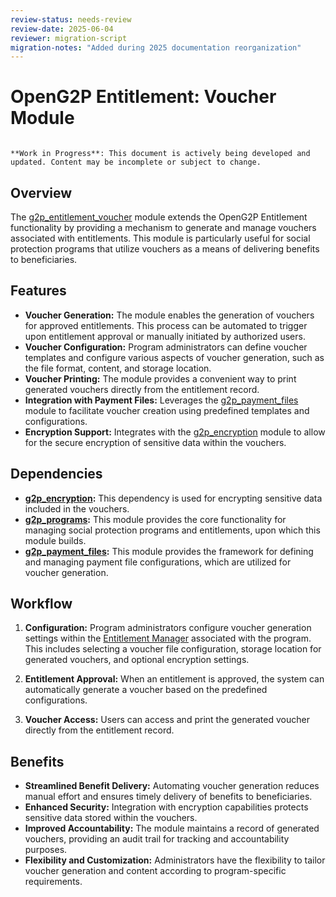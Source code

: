 ```yaml
---
review-status: needs-review
review-date: 2025-06-04
reviewer: migration-script
migration-notes: "Added during 2025 documentation reorganization"
---
```


# OpenG2P Entitlement: Voucher Module

```{warning}

**Work in Progress**: This document is actively being developed and updated. Content may be incomplete or subject to change.
```

## Overview

The [g2p_entitlement_voucher](g2p_entitlement_voucher) module extends the OpenG2P Entitlement functionality by providing a mechanism to generate and manage vouchers associated with entitlements. This module is particularly useful for social protection programs that utilize vouchers as a means of delivering benefits to beneficiaries.

## Features

* **Voucher Generation:** The module enables the generation of vouchers for approved entitlements. This process can be automated to trigger upon entitlement approval or manually initiated by authorized users.
* **Voucher Configuration:** Program administrators can define voucher templates and configure various aspects of voucher generation, such as the file format, content, and storage location.
* **Voucher Printing:** The module provides a convenient way to print generated vouchers directly from the entitlement record.
* **Integration with Payment Files:**  Leverages the [g2p_payment_files](g2p_payment_files) module to facilitate voucher creation using predefined templates and configurations.
* **Encryption Support:** Integrates with the [g2p_encryption](g2p_encryption) module to allow for the secure encryption of sensitive data within the vouchers.

## Dependencies

- **[g2p_encryption](g2p_encryption):**  This dependency is used for encrypting sensitive data included in the vouchers.
- **[g2p_programs](g2p_programs):** This module provides the core functionality for managing social protection programs and entitlements, upon which this module builds.
- **[g2p_payment_files](g2p_payment_files):**  This module provides the framework for defining and managing payment file configurations, which are utilized for voucher generation.

## Workflow

1. **Configuration:** Program administrators configure voucher generation settings within the [Entitlement Manager]([g2p_programs](g2p_programs)#entitlement-manager) associated with the program. This includes selecting a voucher file configuration, storage location for generated vouchers, and optional encryption settings.

2. **Entitlement Approval:** When an entitlement is approved, the system can automatically generate a voucher based on the predefined configurations.
3. **Voucher Access:** Users can access and print the generated voucher directly from the entitlement record.

## Benefits

* **Streamlined Benefit Delivery:** Automating voucher generation reduces manual effort and ensures timely delivery of benefits to beneficiaries.
* **Enhanced Security:** Integration with encryption capabilities protects sensitive data stored within the vouchers.
* **Improved Accountability:**  The module maintains a record of generated vouchers, providing an audit trail for tracking and accountability purposes. 
* **Flexibility and Customization:**  Administrators have the flexibility to tailor voucher generation and content according to program-specific requirements. 
